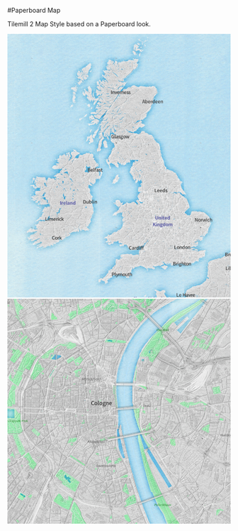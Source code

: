 #Paperboard Map

Tilemill 2 Map Style based on a Paperboard look.

![Expample 1][img1]
![Example 2][img2]

[img1]:sample-images/PaperboardUK.png "screenshot of the City of cologne renders with letterpress Map"
[img2]:sample-images/PaperboardCologne.png "screenshot of the City of cologne renders with letterpress Map"
